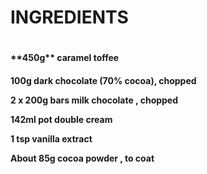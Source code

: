 <h1>INGREDIENTS<h1>


<h4>**450g** caramel toffee<h4>


**100g** dark chocolate (70% cocoa), chopped


**2 x 200g** bars milk chocolate , chopped


**142ml** pot double cream


**1 tsp** vanilla extract


About **85g** cocoa powder , to coat